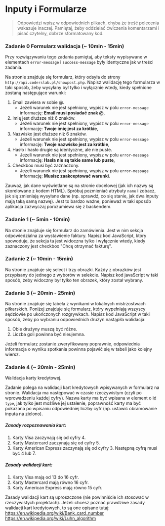 # Inputy i Formularze

> Odpowiedzi wpisz w odpowiednich plikach, chyba że treść polecenia wskazuje inaczej.
Pamiętaj, żeby oddzielać ćwiczenia komentarzami i pisać czytelny, dobrze sformatowany kod.

### Zadanie 0 Formularz walidacja (~ 10min - 15min)

Przy rozwiązywaniu tego zadania pamiętaj, aby teksty wypisywane w elementach ```error-message``` i ```success-message``` były identyczne jak w treści zadania.

Na stronie znajduje się formularz, który odsyła do strony ```http://api.coderslab.pl/showpost.php```.
Napisz walidację tego formularza w taki sposób, żeby wysyłany był tylko i wyłącznie wtedy, kiedy spełnione zostaną następujące warunki:

1. Email zawiera w sobie @.
    - Jeżeli warunek nie jest spełniony, wypisz w polu ```error-message``` informację: **Email musi posiadać znak @**,
2. Imię jest dłuższe niż 6 znaków.
    - Jeżeli warunek nie jest spełniony, wypisz w polu ```error-message``` informację: **Twoje imię jest za krótkie**,
3. Nazwisko jest dłuższe niż 6 znaków.
    - Jeżeli warunek nie jest spełniony, wypisz w polu ```error-message``` informację: **Twoje nazwisko jest za krótkie**,
4. Hasło i hasło drugie są identyczne, ale nie puste.
    - Jeżeli warunek nie jest spełniony, wypisz w polu ```error-message``` informację: **Hasła nie są takie same lub puste**,
5. Checkbox musi być zaznaczony.
    - Jeżeli warunek nie jest spełniony, wypisz w polu ```error-message``` informację: **Musisz zaakceptować warunki**.

Zauważ, jak dane wyświetlane są na stronie docelowej (jak ich nazwy są skorelowane z kodem HTML). Spróbuj pozmieniać atrybuty ```name``` i zobacz, jak się zmieniają wysyłane dane (np. sprawdź, co się stanie, jak dwa inputy mają taką samą nazwę).
Jest to bardzo ważne, ponieważ w taki sposób aplikacja zazwyczaj porozumiewa się z backendem.

### Zadanie 1 (~ 5min - 10min)

Na stronie znajduje się formularz do zamówienia. Jest w nim sekcja odpowiedzialna za wystawienie faktury.
Napisz kod JavaScript, który spowoduje, że sekcja ta jest widoczna tylko i wyłącznie wtedy, kiedy zaznaczony jest checkbox "Chcę otrzymać fakturę".

### Zadanie 2 (~ 10min - 15min)

Na stronie znajduje się select i trzy obrazki.
Każdy z obrazków jest przypisany do jednego z wyborów w selekcie. Napisz kod javaScript w taki sposób, żeby widoczny był tylko ten obrazek, który został wybrany.

### Zadanie 3  (~ 20min - 25min)

Na stronie znajduje się tabela z wynikami w lokalnych mistrzostwach piłkarskich. Poniżej znajduje się formularz, który wypełniają wszyscy sędziowie po ukończonych rozgrywkach.
Napisz kod JavaScript w taki sposób, żeby po wybraniu odpowiednich drużyn nastąpiła walidacja:
1. Obie drużyny muszą być różne.
2. Liczba goli powinna być nieujemna.

Jeżeli formularz zostanie zweryfikowany poprawnie, odpowiednia informacja o wyniku spotkania powinna pojawić się w tabeli jako kolejny wiersz.

### Zadanie 4 (~ 20min - 25min)
Walidacja karty kredytowej.

Zadanie polega na walidacji kart kredytowych wpisywanych w formularz na stronie. Walidacja ma następować w czasie rzeczywistym (czyli po wprowadzeniu każdej cyfry).
Nazwa karty ma być wpisana w element o id ```type```, jak tylko jest możliwe jej ustalenie, poprawność karty ma być pokazana po wpisaniu odpowiedniej liczby cyfr (np. ustawić obramowanie inputa na zielono).


##### Zasady rozpoznawania kart:
1. Karty Visa zaczynają się od cyfry 4.
1. Karty Mastercard zaczynają się od cyfry 5.
1. Karty American Express zaczynają się od cyfry 3. Następną cyfrą musi być 4 lub 7.

##### Zasady walidacji kart:
1. Karty Visa mają od 13 do 16 cyfr.
1. Karty Mastercard mają równo 16 cyfr.
1. Karty American Express mają równo 15 cyfr.

Zasady walidacji kart są uproszczone (nie powinniście ich stosować w rzeczywistych projektach).
Jeżeli chcesz poznać prawdziwe zasady walidacji kart kredytowych, to są one opisane tutaj:
https://en.wikipedia.org/wiki/Bank_card_number
https://en.wikipedia.org/wiki/Luhn_algorithm
